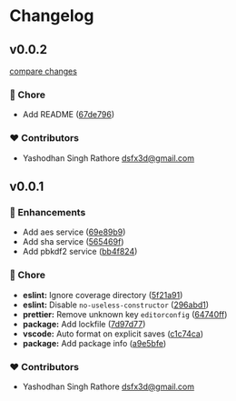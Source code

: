 # Changelog


## v0.0.2

[compare changes](https://github.com/dsfx3d/no-brainer-crypto/compare/v0.0.1...v0.0.2)

### 🏡 Chore

- Add README ([67de796](https://github.com/dsfx3d/no-brainer-crypto/commit/67de796))

### ❤️ Contributors

- Yashodhan Singh Rathore <dsfx3d@gmail.com>

## v0.0.1


### 🚀 Enhancements

- Add aes service ([69e89b9](https://github.com/dsfx3d/no-brainer-crypto/commit/69e89b9))
- Add sha service ([565469f](https://github.com/dsfx3d/no-brainer-crypto/commit/565469f))
- Add pbkdf2 service ([bb4f824](https://github.com/dsfx3d/no-brainer-crypto/commit/bb4f824))

### 🏡 Chore

- **eslint:** Ignore coverage directory ([5f21a91](https://github.com/dsfx3d/no-brainer-crypto/commit/5f21a91))
- **eslint:** Disable `no-useless-constructor` ([296abd1](https://github.com/dsfx3d/no-brainer-crypto/commit/296abd1))
- **prettier:** Remove unknown key `editorconfig` ([64740ff](https://github.com/dsfx3d/no-brainer-crypto/commit/64740ff))
- **package:** Add lockfile ([7d97d77](https://github.com/dsfx3d/no-brainer-crypto/commit/7d97d77))
- **vscode:** Auto format on explicit saves ([c1c74ca](https://github.com/dsfx3d/no-brainer-crypto/commit/c1c74ca))
- **package:** Add package info ([a9e5bfe](https://github.com/dsfx3d/no-brainer-crypto/commit/a9e5bfe))

### ❤️ Contributors

- Yashodhan Singh Rathore <dsfx3d@gmail.com>

